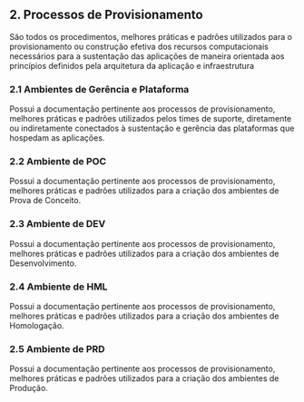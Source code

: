 ## 2. Processos de Provisionamento
São todos os procedimentos, melhores práticas e padrões utilizados para o provisionamento ou construção efetiva dos recursos computacionais necessários para a sustentação das aplicações de maneira orientada aos princípios definidos pela arquitetura da aplicação e infraestrutura

### 2.1 Ambientes de Gerência e Plataforma
Possui a documentação pertinente aos processos de provisionamento, melhores práticas e padrões utilizados pelos times de suporte, diretamente ou indiretamente conectados à sustentação e gerência das plataformas que hospedam as aplicações.

### 2.2 Ambiente de POC
Possui a documentação pertinente aos processos de provisionamento, melhores práticas e padrões utilizados para a criação dos ambientes de Prova de Conceito.

### 2.3 Ambiente de DEV
Possui a documentação pertinente aos processos de provisionamento, melhores práticas e padrões utilizados para a criação dos ambientes de Desenvolvimento.

### 2.4 Ambiente de HML
Possui a documentação pertinente aos processos de provisionamento, melhores práticas e padrões utilizados para a criação dos ambientes de Homologação.

### 2.5 Ambiente de PRD
Possui a documentação pertinente aos processos de provisionamento, melhores práticas e padrões utilizados para a criação dos ambientes de Produção.